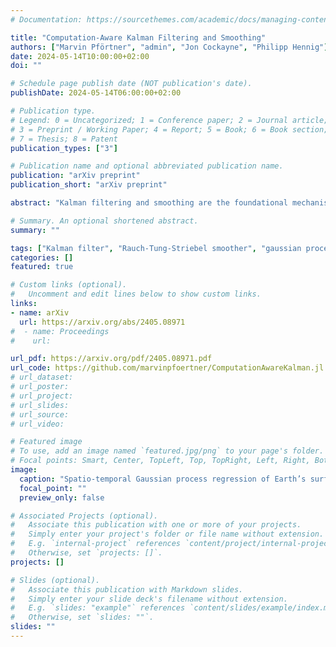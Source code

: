 ```yaml
---
# Documentation: https://sourcethemes.com/academic/docs/managing-content/

title: "Computation-Aware Kalman Filtering and Smoothing"
authors: ["Marvin Pförtner", "admin", "Jon Cockayne", "Philipp Hennig"]
date: 2024-05-14T10:00:00+02:00
doi: ""

# Schedule page publish date (NOT publication's date).
publishDate: 2024-05-14T06:00:00+02:00

# Publication type.
# Legend: 0 = Uncategorized; 1 = Conference paper; 2 = Journal article;
# 3 = Preprint / Working Paper; 4 = Report; 5 = Book; 6 = Book section;
# 7 = Thesis; 8 = Patent
publication_types: ["3"]

# Publication name and optional abbreviated publication name.
publication: "arXiv preprint"
publication_short: "arXiv preprint"

abstract: "Kalman filtering and smoothing are the foundational mechanisms for efficient inference in Gauss-Markov models. However, their time and memory complexities scale prohibitively with the size of the state space. This is particularly problematic in spatiotemporal regression problems, where the state dimension scales with the number of spatial observations. Existing approximate frameworks leverage low-rank approximations of the covariance matrix. Since they do not model the error introduced by the computational approximation, their predictive uncertainty estimates can be overly optimistic. In this work, we propose a probabilistic numerical method for inference in high-dimensional Gauss-Markov models which mitigates these scaling issues. Our matrix-free iterative algorithm leverages GPU acceleration and crucially enables a tunable trade-off between computational cost and predictive uncertainty. Finally, we demonstrate the scalability of our method on a large-scale climate dataset."

# Summary. An optional shortened abstract.
summary: ""

tags: ["Kalman filter", "Rauch-Tung-Striebel smoother", "gaussian processes", "probabilistic numerics"]
categories: []
featured: true

# Custom links (optional).
#   Uncomment and edit lines below to show custom links.
links:
- name: arXiv
  url: https://arxiv.org/abs/2405.08971
#  - name: Proceedings
#    url:

url_pdf: https://arxiv.org/pdf/2405.08971.pdf
url_code: https://github.com/marvinpfoertner/ComputationAwareKalman.jl
# url_dataset:
# url_poster:
# url_project:
# url_slides: 
# url_source:
# url_video: 

# Featured image
# To use, add an image named `featured.jpg/png` to your page's folder.
# Focal points: Smart, Center, TopLeft, Top, TopRight, Left, Right, BottomLeft, Bottom, BottomRight.
image:
  caption: "Spatio-temporal Gaussian process regression of Earth’s surface temperature using the ERA5 dataset via computation-aware filtering and smoothing."
  focal_point: ""
  preview_only: false

# Associated Projects (optional).
#   Associate this publication with one or more of your projects.
#   Simply enter your project's folder or file name without extension.
#   E.g. `internal-project` references `content/project/internal-project/index.md`.
#   Otherwise, set `projects: []`.
projects: []

# Slides (optional).
#   Associate this publication with Markdown slides.
#   Simply enter your slide deck's filename without extension.
#   E.g. `slides: "example"` references `content/slides/example/index.md`.
#   Otherwise, set `slides: ""`.
slides: ""
---
```

